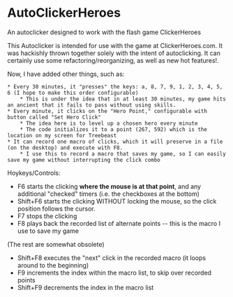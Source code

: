 AutoClickerHeroes
=================

An autoclicker designed to work with the flash game ClickerHeroes

This Autoclicker is intended for use with the game at ClickerHeroes.com. 
It was hackishly thrown together solely with the intent of autoclicking. 
It can certainly use some refactoring/reorganizing, as well as new hot features!.

Now, I have added other things, such as:

	* Every 30 minutes, it "presses" the keys: a, 8, 7, 9, 1, 2, 3, 4, 5, 6 (I hope to make this order configurable)
		* This is under the idea that in at least 30 minutes, my game hits an ancient that it fails to pass without using skills.
	* Every minute, it clicks on the "Hero Point," configurable with button called "Set Hero Click"
		* The idea here is to level up a chosen hero every minute
		* The code initializes it to a point (267, 592) which is the location on my screen for Treebeast
	* It can record one macro of clicks, which it will preserve in a file (on the desktop) and execute with F8.
		* I use this to record a macro that saves my game, so I can easily save my game without interrupting the click combo
	
Hoykeys/Controls:
* F6 starts the clicking **where the mouse is at that point**, and any additional "checked" timers (i.e. the checkboxes at the bottom)
* Shift+F6 starts the clicking WITHOUT locking the mouse, so the click position follows the cursor.
* F7 stops the clicking
* F8 plays back the recorded list of alternate points -- this is the macro I use to save my game

(The rest are somewhat obsolete)
* Shift+F8 executes the "next" click in the recorded macro (it loops around to the beginning)
* F9 increments the index within the macro list, to skip over recorded points
* Shift+F9 decrements the index in the macro list